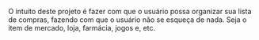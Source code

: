 O intuito deste projeto é fazer com que o usuário possa organizar sua lista de compras, fazendo com que o usuário não se esqueça de nada. Seja o item de mercado, loja, farmácia, jogos e, etc.
